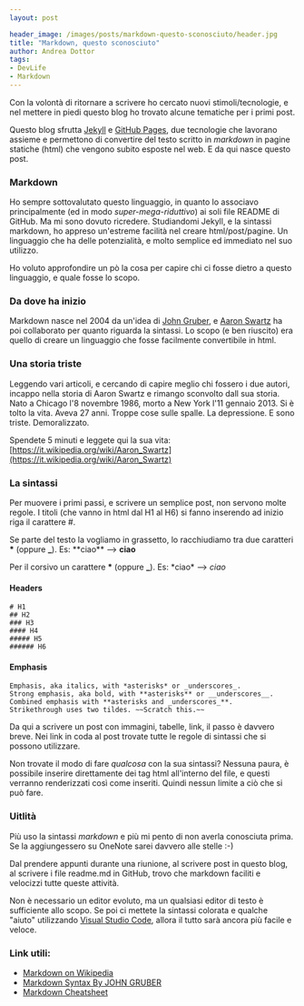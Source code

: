 ```yaml
---
layout: post

header_image: /images/posts/markdown-questo-sconosciuto/header.jpg
title: "Markdown, questo sconosciuto"
author: Andrea Dottor
tags:
- DevLife
- Markdown
---
```


Con la volontà di ritornare a scrivere ho cercato nuovi stimoli/tecnologie, e nel mettere in piedi questo blog ho trovato alcune tematiche per i primi post.

Questo blog sfrutta [Jekyll](https://jekyllrb.com/) e [GitHub Pages](https://pages.github.com/), due tecnologie che lavorano assieme e permettono di convertire del testo scritto in *markdown* in pagine statiche (html) che vengono subito esposte nel web. E da qui nasce questo post.

### Markdown

Ho sempre sottovalutato questo linguaggio, in quanto lo associavo principalmente (ed in modo *super-mega-riduttivo*) ai soli file README di GitHub. Ma mi sono dovuto ricredere.
Studiandomi Jekyll, e la sintassi markdown, ho appreso un'estreme facilità nel creare html/post/pagine. Un linguaggio che ha delle potenzialità, e molto semplice ed immediato nel suo utilizzo.

Ho voluto approfondire un pò la cosa per capire chi ci fosse dietro a questo linguaggio, e quale fosse lo scopo.

### Da dove ha inizio

Markdown nasce nel 2004 da un'idea di [John Gruber](https://en.wikipedia.org/wiki/John_Gruber), e [Aaron Swartz](https://en.wikipedia.org/wiki/Aaron_Swartz) ha poi collaborato per quanto riguarda la sintassi. Lo scopo (e ben riuscito) era quello di creare un linguaggio che fosse facilmente convertibile in html.

### Una storia triste

Leggendo vari articoli, e cercando di capire meglio chi fossero i due autori, incappo nella storia di Aaron Swartz e rimango sconvolto dall sua storia. Nato a Chicago l'8 novembre 1986, morto a New York l'11 gennaio 2013. Si è tolto la vita. Aveva 27 anni. Troppe cose sulle spalle. La depressione. E sono triste. Demoralizzato.

Spendete 5 minuti e leggete qui la sua vita: [https://it.wikipedia.org/wiki/Aaron_Swartz](https://it.wikipedia.org/wiki/Aaron_Swartz)

### La sintassi

Per muovere i primi passi, e scrivere un semplice post, non servono molte regole. I titoli (che vanno in html dal H1 al H6) si fanno inserendo ad inizio riga il carattere #. 

Se parte del testo la vogliamo in grassetto, lo racchiudiamo tra due caratteri **\*** (oppure **\_**). Es: \*\*ciao\*\* --> **ciao**

Per il corsivo un carattere **\*** (oppure **\_**). Es: \*ciao\* --> *ciao*

#### Headers

    # H1
    ## H2
    ### H3
    #### H4
    ##### H5
    ###### H6

#### Emphasis

    Emphasis, aka italics, with *asterisks* or _underscores_.
    Strong emphasis, aka bold, with **asterisks** or __underscores__.
    Combined emphasis with **asterisks and _underscores_**.
    Strikethrough uses two tildes. ~~Scratch this.~~

Da qui a scrivere un post con immagini, tabelle, link, il passo è davvero breve. Nei link in coda al post trovate tutte le regole di sintassi che si possono utilizzare. 

Non trovate il modo di fare *qualcosa* con la sua sintassi? Nessuna paura, è possibile inserire direttamente dei tag html all'interno del file, e questi verranno renderizzati così come inseriti. Quindi nessun limite a ciò che si può fare.

### Uitlità

Più uso la sintassi *markdown* e più mi pento di non averla conosciuta prima. Se la aggiungessero su OneNote sarei davvero alle stelle :-) 

Dal prendere appunti durante una riunione, al scrivere post in questo blog, al scrivere i file readme.md in GitHub, trovo che markdown faciliti e velocizzi tutte queste attività.

Non è necessario un editor evoluto, ma un qualsiasi editor di testo è sufficiente allo scopo. Se poi ci mettete la sintassi colorata e qualche "aiuto" utilizzando [Visual Studio Code](https://code.visualstudio.com/), allora il tutto sarà ancora più facile e veloce.

### Link utili:

* [Markdown on Wikipedia](https://en.wikipedia.org/wiki/Markdown)
* [Markdown Syntax By JOHN GRUBER](https://daringfireball.net/projects/markdown/syntax)
* [Markdown Cheatsheet](https://github.com/adam-p/markdown-here/wiki/Markdown-Cheatsheet)
